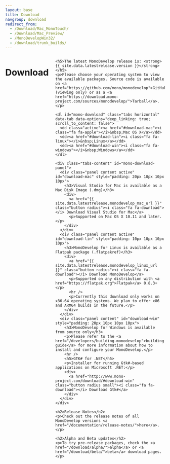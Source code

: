 ```yaml
---
layout: base
title: Download
navgroup: download
redirect_from:
  - /Download/Mac_MonoTouch/
  - /Download/Mac_Preview/
  - /MonoDevelopWin32/
  - /download/trunk_builds/
---
```

<div class="row">
  <div class="small-12 columns">
    <h1>Download</h1>

    <h5>The latest MonoDevelop release is: <strong>{{ site.data.latestrelease.version }}</strong></h5>
    <p>Please choose your operating system to view the available packages. Source code is available on <a href="https://github.com/mono/monodevelop">GitHub</a> (viewing only) or as a <a href="https://download.mono-project.com/sources/monodevelop/">Tarball</a>.</p>

    <dl id="mono-download" class="tabs horizontal" data-tab data-options="deep_linking: true; scroll_to_content: false">
      <dd class="active"><a href="#download-mac"><i class="fa fa-apple"></i>&nbsp;Mac OS X</a></dd>
      <dd><a href="#download-lin"><i class="fa fa-linux"></i>&nbsp;Linux</a></dd>
      <dd><a href="#download-win"><i class="fa fa-windows"></i>&nbsp;Windows</a></dd>
    </dl>

    <div class="tabs-content" id="mono-download-panel">
      <div class="panel content active" id="download-mac" style="padding: 20px 10px 10px 10px">
        <h3>Visual Studio for Mac is available as a Mac Disk Image (.dmg)</h3>
        <div>
          <a href="{{ site.data.latestrelease.monodevelop_mac_url }}" class="button radius"><i class="fa fa-download"></i> Download Visual Studio for Mac</a>
          <p>Supported on Mac OS X 10.11 and later.</p>
        </div>
      </div>
      <div class="panel content active" id="download-lin" style="padding: 10px 10px 10px 10px">
        <h3>MonoDevelop for Linux is available as a Flatpak package (.flatpakref)</h3>
        <div>
          <a href="{{ site.data.latestrelease.monodevelop_linux_url }}" class="button radius"><i class="fa fa-download"></i> Download MonoDevelop</a>
          <p>Supported on any distribution with <a href="https://flatpak.org">Flatpak</a> 0.8.3+</p>
          <hr />
          <p>Currently this download only works on x86-64 operating systems. We plan to offer x86 and ARM64 builds in the future.</p>
        </div>
      </div>
      <div class="panel content" id="download-win" style="padding: 20px 10px 10px 10px">
        <h3>MonoDevelop for Windows is available from source only</h3>
        <p>Please refer to the <a href="/developers/building-monodevelop">building guide</a> for more information about how to install and configure your MonoDevelop.</p>
        <hr />
        <h5>GTK# for .NET</h5>
        <p>Installer for running Gtk#-based applications on Microsoft .NET:</p>
        <div>
          <a href="http://www.mono-project.com/download/#download-win" class="button radius small"><i class="fa fa-download"></i> Download Gtk#</a>
        </div>
      </div>
    </div>

    <h2>Release Notes</h2>
    <p>Check out the release notes of all MonoDevelop versions <a href="/documentation/release-notes/">here</a>.</p>

    <h2>Alpha and Beta updates</h2>
    <p>To try pre-release packages, check the <a href="/download/alpha/">alpha</a> or <a href="/download/beta/">beta</a> download pages.</p>
  </div>
</div>

<script>
function runScripts() {
  $(document).ready(function() {
    function activate(os,distro) {
      $('#mono-download>dd.active').removeClass();
      $('#mono-download>dd:has(a[href=#download-' + os + '])').addClass('active');
      $('#mono-download-panel>div.panel.active').removeClass('active');
      $('#mono-download-panel>#download-' + os).addClass('active');
    }
    if (window.location.hash) {
      if (window.location.hash.search("download-lin-") >= 0) {
        activate('lin');
      }
    }
    else {
      if (window.navigator.appVersion.search('Linux') >= 0 || window.navigator.platform.search('Linux') >= 0) {
        activate('lin');
      } else if (window.navigator.appVersion.search('Windows') >= 0 || window.navigator.platform.search('Windows') >= 0) {
        activate('win');
      }
    }
  });
}
</script>
